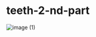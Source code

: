# teeth-2-nd-part
![image (1)](https://user-images.githubusercontent.com/71597038/120803331-1c6ca280-c54c-11eb-8253-072ba92f33e2.gif)
